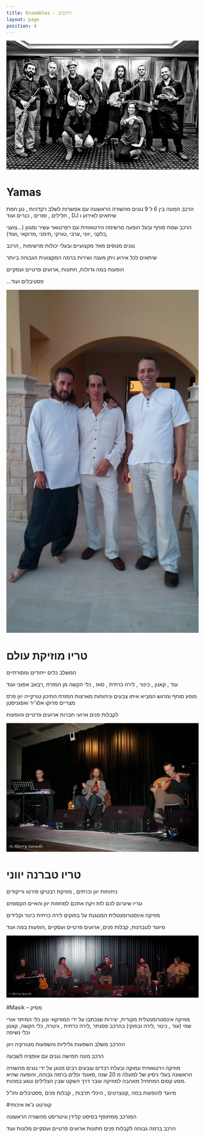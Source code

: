 ```yaml
---
title: Ensembles - הרכבים
layout: page
position: 4
---
```

![Yamas](gallery/yamas-black.jpg)

# Yamas

הרכב המונה בין 6 ל 9 נגנים מהשורה הראשונה עם אפשרות לשלב רקדניות , נגן חמת חלילים , זמרים , כנרים ועוד  , DJ שיתאים לאירוע ו

הרכב שמח סוחף ובעל הופעה מרשימה ווירטואוזית עם רפרטואר עשיר ומגוון
  (…צועני ,בלקני ,יווני ,ערבי ,טורקי ,תימני ,מרוקאי ,ועוד)

נגנים מנוסים מאד מקצועיים ובעלי יכולות מרשימות , הרכב

שיתאים לכל אירוע ויתן מענה ושירות ברמה המקצועית הגבוהה ביותר

הופעות במה גדולות, חתונות ,ארועים פרטיים ועסקיים

…פסטיבלים ועוד

![World music](gallery/ensemble.jpg)

# טריו מוזיקת עולם

המשלב כלים ייחודים ומסורתיים

עוד , קאנון , כינור , לירה כרתית , סאז , כלי הקשה מן המזרח ,רבאב אפגני ועוד

מופע סוחף ומרגש המביא איתו צבעים וניחוחות מארצות המזרח התיכון טורקייה יוון פרס מצריים מרוקו אלג'יר ואפגניסטן

לקבלות פנים ארועי חברות ארועים פרטיים והופעות

![Greek music](gallery/show-1.jpg)

# טריו טברנה יווני

ניחוחות יוון וכרתים , מוזיקת רבטיקו סירטו וריקודים

טריו שיגרום לכם לזוז ויקח אתכם למחוזות יוון והאיים הקסומים

מוזיקה אינסטרומנטלית המנוגנת על בוזוקים לירה כרתית כינור וקלידים

מיועד לטברנות, קבלות פנים, ארועים פרטיים ועסקיים ,הופעות במה ועוד


![מסיק](gallery/masik.jpg)

#Masik – מסיק

מוזיקה אינסטרומנטלית מקורית, יצירות שנכתבו על ידי המוזיקאי ונגן כלי המיתר אורי שפי (עוד , כינור ,לירה ובוזוקי) בהרכב פסנתר ,לירה כרתית , גיטרה, כלי הקשה, קאנון וכלי נשיפה

ההרכב משלב השפעות גליליות והשפעות מטורקיה ויוון

 הרכב מונה חמישה נגנים עם אופציה לשבעה

מוזיקה וירטואוזית עמוקה ובעלת רבדים וצבעים רבים מנוגן על ידי נגנים מהשורה הראשונה בעלי ניסיון של למעלה מ 20 שנה ,סאונד וכלים ברמה גבוהה, והופעה שהיא מסע קסום המתחיל מאהבה למוזיקה עובר דרך השקט שבין הצלילים ונוגע במהות.

מיועד להופעות במה ,קונצרטים , היכלי תרבות , קבלות פנים ,פסטיבלים וחו"ל

#קוורטט ג'אז איכותי

המורכב ממתופף בסיסט קלידן וגיטריסט מהשורה הראשונה

הרכב ברמה גבוהה לקבלות פנים חתונות ארועים פרטיים ועסקיים מלונות ועוד

 
